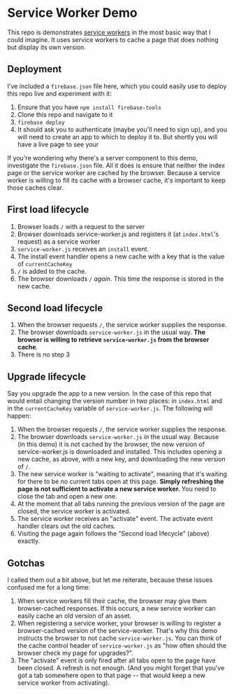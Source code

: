 # Service Worker Demo

This repo is demonstrates [service workers](https://developer.mozilla.org/en-US/docs/Web/API/Service_Worker_API) in the most basic way that I could imagine. It uses service workers to cache a page that does nothing but display its own version.

## Deployment

I've included a `firebase.json` file here, which you could easily use to deploy this repo live and experiment with it:

1. Ensure that you have `npm install firebase-tools`
2. Clone this repo and navigate to it
3. `firebase deploy`
4. It should ask you to authenticate (maybe you'll need to sign up), and you will need to create an app to which to deploy it to. But shortly you will have a live page to see your 

If you're wondering why there's a server component to this demo, investigate the `firebase.json` file. All it does is ensure that neither the index page or the service worker are cached by the browser. Because a service worker is willing to fill its cache with a browser cache, it's important to keep those caches clear.

## First load lifecycle

1. Browser loads `/` with a request to the server
2. Browser downloads service-worker.js and registers it (at `index.html`'s request) as a service worker
3. `service-worker.js` receives an `install` event.
4. The install event handler opens a new cache with a key that is the value of `currentCacheKey`
5. `/` is added to the cache.
6. The browser downloads `/` _again_. This time the response is stored in the new cache.

## Second load lifecycle

1. When the browser requests `/`, the service worker supplies the response.
2. The browser downloads `service-worker.js` in the usual way. __The browser is willing to retrieve `service-worker.js` from the browser cache__.
3. There is no step 3

## Upgrade lifecycle

Say you upgrade the app to a new version. In the case of this repo that would entail changing the version number in two places: in `index.html` and in the `currentCacheKey` variable of `service-worker.js`. The following will happen:

1. When the browser requests `/`, the service worker supplies the response.
2. The browser downloads `service-worker.js` in the usual way. Because (in this demo) it is not cached by the browser, the new version of service-worker.js is downloaded and installed. This includes opening a new cache, as above, with a new key, and downloading the new version of `/`.
3. The new service worker is "waiting to activate", meaning that it's waiting for there to be no current tabs open at this page. __Simply refreshing the page is not sufficient to activate a new service worker.__ You need to close the tab and open a new one.
4. At the moment that all tabs running the previous version of the page are closed, the service worker is activated.
5. The service worker receives an "activate" event. The activate event handler clears out the old caches.
6. Visiting the page again follows the "Second load lifecycle" (above) exactly.


## Gotchas

I called them out a bit above, but let me reiterate, because these issues confused me for a long time:

1. When service workers fill their cache, the browser may give them browser-cached responses. If this occurs, a new service worker can easily cache an old version of an asset.
2. When registering a service worker, your browser is willing to register a browser-cached version of the service-worker. That's why this demo instructs the browser to not cache `service-worker.js`. You can think of the cache control header of `service-worker.js` as "how often should the browser check my page for upgrades?".
3. The "activate" event is only fired after all tabs open to the page have been closed. A refresh is not enough. (And you might forget that you've got a tab somewhere open to that page -- that would keep a new service worker from activating).
